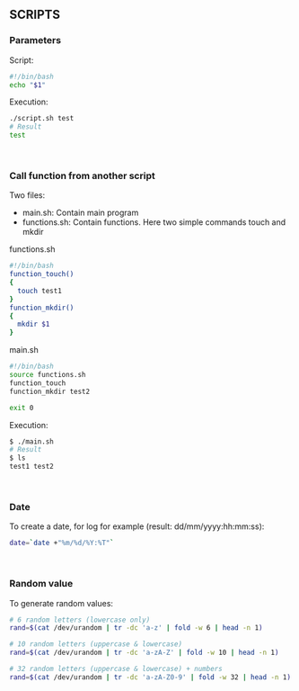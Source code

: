 ## SCRIPTS

### Parameters
Script:
```bash
#!/bin/bash
echo "$1"
```

Execution:
```bash
./script.sh test
# Result
test
```
<br/>


### Call function from another script
Two files:
* main.sh: Contain main program
* functions.sh: Contain functions. Here two simple commands touch and mkdir

functions.sh
```bash
#!/bin/bash
function_touch()
{
  touch test1
}
function_mkdir()
{
  mkdir $1
}
```

main.sh
```bash
#!/bin/bash
source functions.sh
function_touch
function_mkdir test2

exit 0
```

Execution:
```bash
$ ./main.sh
# Result
$ ls
test1 test2
```
<br/>


### Date
To create a date, for log for example (result: dd/mm/yyyy:hh:mm:ss):
```bash
date=`date +"%m/%d/%Y:%T"`
```
<br/>


### Random value
To generate random values:
```bash
# 6 random letters (lowercase only)
rand=$(cat /dev/urandom | tr -dc 'a-z' | fold -w 6 | head -n 1)

# 10 random letters (uppercase & lowercase)
rand=$(cat /dev/urandom | tr -dc 'a-zA-Z' | fold -w 10 | head -n 1)

# 32 random letters (uppercase & lowercase) + numbers
rand=$(cat /dev/urandom | tr -dc 'a-zA-Z0-9' | fold -w 32 | head -n 1)
```
<br/>
